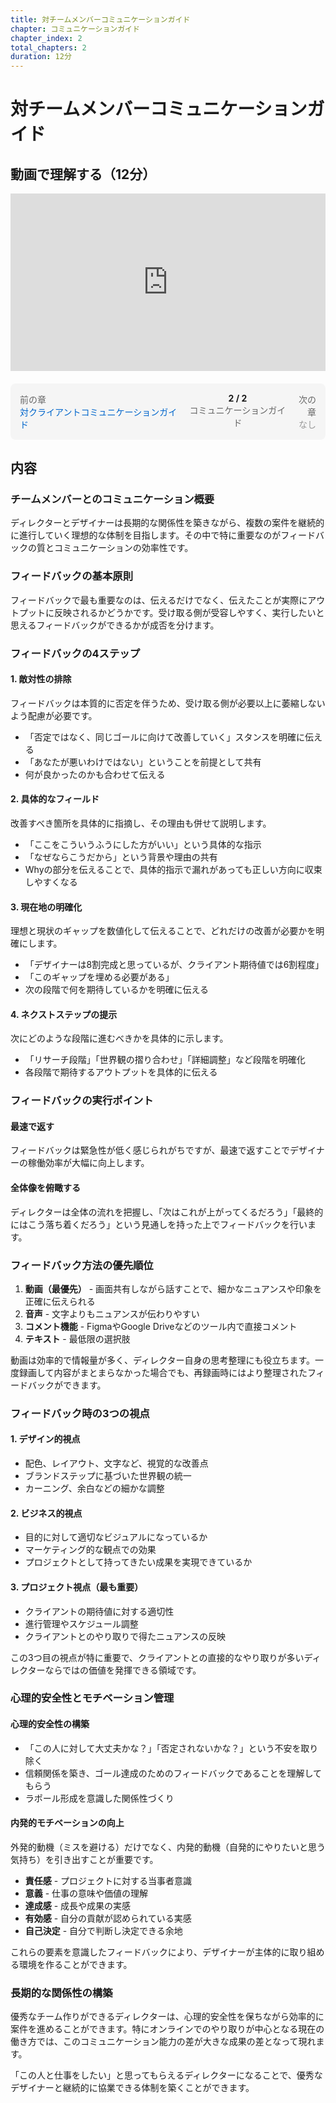 ```yaml
---
title: 対チームメンバーコミュニケーションガイド
chapter: コミュニケーションガイド
chapter_index: 2
total_chapters: 2
duration: 12分
---
```


# 対チームメンバーコミュニケーションガイド

## 動画で理解する（12分）

<div style="position: relative; padding-bottom: 56.25%; height: 0;"><iframe src="https://www.loom.com/embed/2bf99b6bfdff4c0c8cd568bc3247b625?sid=373445d8-75ce-4714-be54-1543c1f8e7e0" frameborder="0" webkitallowfullscreen mozallowfullscreen allowfullscreen style="position: absolute; top: 0; left: 0; width: 100%; height: 100%;"></iframe></div>

<div style="display: flex; justify-content: space-between; margin-top: 20px; margin-bottom: 20px; padding: 15px; background: #f5f5f5; border-radius: 8px;">
  <div style="text-align: left;">
    <span style="color: #666;">前の章</span><br>
    <a href="./01_【対クライアント】コミュニケーションガイド.md" style="color: #0066cc; text-decoration: none;">対クライアントコミュニケーションガイド</a>
  </div>
  <div style="text-align: center;">
    <strong>2 / 2</strong><br>
    <span style="font-size: 14px; color: #666;">コミュニケーションガイド</span>
  </div>
  <div style="text-align: right;">
    <span style="color: #666;">次の章</span><br>
    <span style="color: #999;">なし</span>
  </div>
</div>

## 内容

### チームメンバーとのコミュニケーション概要

ディレクターとデザイナーは長期的な関係性を築きながら、複数の案件を継続的に進行していく理想的な体制を目指します。その中で特に重要なのがフィードバックの質とコミュニケーションの効率性です。

### フィードバックの基本原則

フィードバックで最も重要なのは、伝えるだけでなく、伝えたことが実際にアウトプットに反映されるかどうかです。受け取る側が受容しやすく、実行したいと思えるフィードバックができるかが成否を分けます。

### フィードバックの4ステップ

#### 1. 敵対性の排除

フィードバックは本質的に否定を伴うため、受け取る側が必要以上に萎縮しないよう配慮が必要です。

- 「否定ではなく、同じゴールに向けて改善していく」スタンスを明確に伝える
- 「あなたが悪いわけではない」ということを前提として共有
- 何が良かったのかも合わせて伝える

#### 2. 具体的なフィールド

改善すべき箇所を具体的に指摘し、その理由も併せて説明します。

- 「ここをこういうふうにした方がいい」という具体的な指示
- 「なぜならこうだから」という背景や理由の共有
- Whyの部分を伝えることで、具体的指示で漏れがあっても正しい方向に収束しやすくなる

#### 3. 現在地の明確化

理想と現状のギャップを数値化して伝えることで、どれだけの改善が必要かを明確にします。

- 「デザイナーは8割完成と思っているが、クライアント期待値では6割程度」
- 「このギャップを埋める必要がある」
- 次の段階で何を期待しているかを明確に伝える

#### 4. ネクストステップの提示

次にどのような段階に進むべきかを具体的に示します。

- 「リサーチ段階」「世界観の摺り合わせ」「詳細調整」など段階を明確化
- 各段階で期待するアウトプットを具体的に伝える

### フィードバックの実行ポイント

#### 最速で返す

フィードバックは緊急性が低く感じられがちですが、最速で返すことでデザイナーの稼働効率が大幅に向上します。

#### 全体像を俯瞰する

ディレクターは全体の流れを把握し、「次はこれが上がってくるだろう」「最終的にはこう落ち着くだろう」という見通しを持った上でフィードバックを行います。

### フィードバック方法の優先順位

1. **動画（最優先）** - 画面共有しながら話すことで、細かなニュアンスや印象を正確に伝えられる
2. **音声** - 文字よりもニュアンスが伝わりやすい
3. **コメント機能** - FigmaやGoogle Driveなどのツール内で直接コメント
4. **テキスト** - 最低限の選択肢

動画は効率的で情報量が多く、ディレクター自身の思考整理にも役立ちます。一度録画して内容がまとまらなかった場合でも、再録画時にはより整理されたフィードバックができます。

### フィードバック時の3つの視点

#### 1. デザイン的視点

- 配色、レイアウト、文字など、視覚的な改善点
- ブランドステップに基づいた世界観の統一
- カーニング、余白などの細かな調整

#### 2. ビジネス的視点

- 目的に対して適切なビジュアルになっているか
- マーケティング的な観点での効果
- プロジェクトとして持ってきたい成果を実現できているか

#### 3. プロジェクト視点（最も重要）

- クライアントの期待値に対する適切性
- 進行管理やスケジュール調整
- クライアントとのやり取りで得たニュアンスの反映

この3つ目の視点が特に重要で、クライアントとの直接的なやり取りが多いディレクターならではの価値を発揮できる領域です。

### 心理的安全性とモチベーション管理

#### 心理的安全性の構築

- 「この人に対して大丈夫かな？」「否定されないかな？」という不安を取り除く
- 信頼関係を築き、ゴール達成のためのフィードバックであることを理解してもらう
- ラポール形成を意識した関係性づくり

#### 内発的モチベーションの向上

外発的動機（ミスを避ける）だけでなく、内発的動機（自発的にやりたいと思う気持ち）を引き出すことが重要です。

- **責任感** - プロジェクトに対する当事者意識
- **意義** - 仕事の意味や価値の理解
- **達成感** - 成長や成果の実感
- **有効感** - 自分の貢献が認められている実感
- **自己決定** - 自分で判断し決定できる余地

これらの要素を意識したフィードバックにより、デザイナーが主体的に取り組める環境を作ることができます。

### 長期的な関係性の構築

優秀なチーム作りができるディレクターは、心理的安全性を保ちながら効率的に案件を進めることができます。特にオンラインでのやり取りが中心となる現在の働き方では、このコミュニケーション能力の差が大きな成果の差となって現れます。

「この人と仕事をしたい」と思ってもらえるディレクターになることで、優秀なデザイナーと継続的に協業できる体制を築くことができます。
